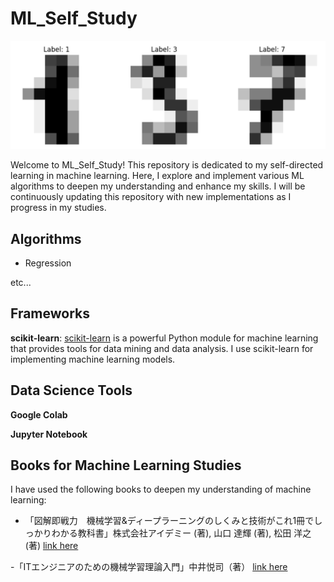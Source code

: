 # ML_Self_Study

 ![handwritten](https://github.com/HanaHirose/ML_Self_Study/blob/main/ML_Regression_handwriten_classification/Image/handwritten.png)

Welcome to ML_Self_Study! This repository is dedicated to my self-directed learning in machine learning. Here, I explore and implement various ML algorithms to deepen my understanding and enhance my skills. I will be continuously updating this repository with new implementations as I progress in my studies.


## Algorithms

- Regression

etc...

## Frameworks

**scikit-learn**: [scikit-learn](https://scikit-learn.org/stable/) is a powerful Python module for machine learning that provides tools for data mining and data analysis. I use scikit-learn for implementing machine learning models.

## Data Science Tools

**Google Colab**

**Jupyter Notebook**

## Books for Machine Learning Studies

I have used the following books to deepen my understanding of machine learning:

- 「図解即戦力　機械学習&ディープラーニングのしくみと技術がこれ1冊でしっかりわかる教科書」株式会社アイデミー (著), 山口 達輝 (著), 松田 洋之 (著) [link here](https://www.kinokuniya.co.jp/f/dsg-01-9784297106409)

-「ITエンジニアのための機械学習理論入門」中井悦司（著） [link here](https://gihyo.jp/book/2021/978-4-297-12233-1)


